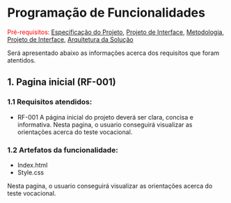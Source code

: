 # Programação de Funcionalidades

<span style="color:red">Pré-requisitos: <a href="2-Especificação do Projeto.md"> Especificação do Projeto</a></span>, <a href="3-Projeto de Interface.md"> Projeto de Interface</a>, <a href="4-Metodologia.md"> Metodologia</a>, <a href="3-Projeto de Interface.md"> Projeto de Interface</a>, <a href="5-Arquitetura da Solução.md"> Arquitetura da Solução</a>

Será apresentado abaixo as informações acerca dos requisitos que foram atentidos.

## 1. Pagina inicial (RF-001)

### 1.1 Requisitos atendidos:

* RF-001 A página inicial do projeto deverá ser clara, concisa e informativa.
Nesta pagina, o usuario conseguirá visualizar as orientações acerca do teste vocacional.

### 1.2 Artefatos da funcionalidade:

* Index.html
* Style.css

Nesta pagina, o usuario conseguirá visualizar as orientações acerca do teste vocacional.
